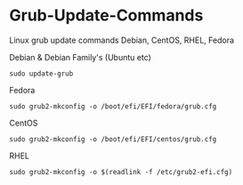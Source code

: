 # Grub-Update-Commands
Linux grub update commands Debian, CentOS, RHEL, Fedora

Debian & Debian Family's (Ubuntu etc)
```
sudo update-grub
```
Fedora
```
sudo grub2-mkconfig -o /boot/efi/EFI/fedora/grub.cfg
```
CentOS
```
sudo grub2-mkconfig -o /boot/efi/EFI/centos/grub.cfg
```
RHEL
```
sudo grub2-mkconfig -o $(readlink -f /etc/grub2-efi.cfg)
```
